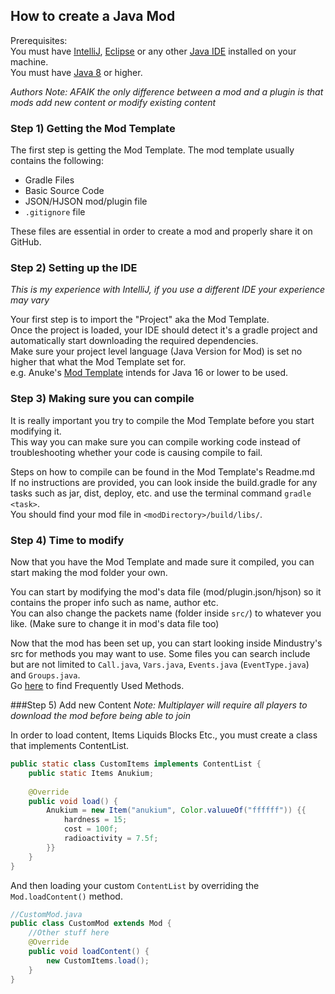 ## How to create a Java Mod
Prerequisites:  
You must have [IntelliJ](https://www.jetbrains.com/idea/download/), [Eclipse](https://www.eclipse.org/downloads/) or any other [Java IDE](https://www.google.com/search?client=opera-gx&q=java+IDE) installed on your machine.  
You must have [Java 8](https://www.google.com/search?q=java+8+download) or higher.

*Authors Note: AFAIK the only difference between a mod and a plugin is that mods add new content or modify existing content* 

### Step 1) Getting the Mod Template
The first step is getting the Mod Template. The mod template usually contains the following:
* Gradle Files
* Basic Source Code
* JSON/HJSON mod/plugin file
* `.gitignore` file

These files are essential in order to create a mod and properly share it on GitHub.

### Step 2) Setting up the IDE
*This is my experience with IntelliJ, if you use a different IDE your experience may vary*

Your first step is to import the "Project" aka the Mod Template.  
Once the project is loaded, your IDE should detect it's a gradle project and automatically start downloading the required dependencies.  
Make sure your project level language (Java Version for Mod) is set no higher that what the Mod Template set for.  
e.g. Anuke's [Mod Template](https://github.com/Anuken/MindustryJavaModTemplate) intends for Java 16 or lower to be used.

### Step 3) Making sure you can compile
It is really important you try to compile the Mod Template before you start modifying it.  
This way you can make sure you can compile working code instead of troubleshooting whether your code is causing compile to fail.

Steps on how to compile can be found in the Mod Template's Readme.md  
If no instructions are provided, you can look inside the build.gradle for any tasks such as jar, dist, deploy, etc. and use the terminal command `gradle <task>`.  
You should find your mod file in `<modDirectory>/build/libs/`.

### Step 4) Time to modify
Now that you have the Mod Template and made sure it compiled, you can start making the mod folder your own.   

You can start by modifying the mod's data file (mod/plugin.json/hjson) so it contains the proper info such as name, author etc.  
You can also change the packets name (folder inside `src/`) to whatever you like. (Make sure to change it in mod's data file too)

Now that the mod has been set up, you can start looking inside Mindustry's src for methods you may want to use.
Some files you can search include but are not limited to `Call.java`, `Vars.java`, `Events.java` (`EventType.java`) and `Groups.java`.  
Go [here](https://github.com/L0615T1C5-216AC-9437/ChaoticNeutral/blob/master/wiki/tutorials/%5BTutorial%5D%20Creating%20a%20Mod/FrequentlyUsedMethods.md) to find Frequently Used Methods.

###Step 5) Add new Content
*Note: Multiplayer will require all players to download the mod before being able to join*  

In order to load content, Items Liquids Blocks Etc., you must create a class that implements ContentList.
```java
public static class CustomItems implements ContentList {
    public static Items Anukium;
    
    @Override
    public void load() {
        Anukium = new Item("anukium", Color.valuueOf("ffffff")) {{
            hardness = 15;
            cost = 100f;
            radioactivity = 7.5f;
        }}
    }
}
```
And then loading your custom `ContentList` by overriding the `Mod.loadContent()` method.
```java
//CustomMod.java
public class CustomMod extends Mod {
    //Other stuff here
    @Override
    public void loadContent() {
        new CustomItems.load();
    }
}
```